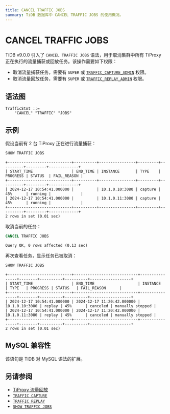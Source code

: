 ```yaml
---
title: CANCEL TRAFFIC JOBS
summary: TiDB 数据库中 CANCEL TRAFFIC JOBS 的使用概况。
---
```


# CANCEL TRAFFIC JOBS

TiDB v9.0.0 引入了 `CANCEL TRAFFIC JOBS` 语法，用于取消集群中所有 TiProxy 正在执行的流量捕获或回放任务。该操作需要如下权限：

- 取消流量捕获任务，需要有 `SUPER` 或 [`TRAFFIC_CAPTURE_ADMIN`](/privilege-management.md#动态权限) 权限。
- 取消流量回放任务，需要有 `SUPER` 或 [`TRAFFIC_REPLAY_ADMIN`](/privilege-management.md#动态权限) 权限。

## 语法图

```ebnf+diagram
TrafficStmt ::=
    "CANCEL" "TRAFFIC" "JOBS"
```

## 示例

假设当前有 2 台 TiProxy 正在进行流量捕获：

```sql
SHOW TRAFFIC JOBS
```

```
+----------------------------+----------+----------------+---------+----------+---------+-------------+
| START_TIME                 | END_TIME | INSTANCE       | TYPE    | PROGRESS | STATUS  | FAIL_REASON |
+----------------------------+----------+----------------+---------+----------+---------+-------------+
| 2024-12-17 10:54:41.000000 |          | 10.1.0.10:3080 | capture | 45%      | running |             |
| 2024-12-17 10:54:41.000000 |          | 10.1.0.11:3080 | capture | 45%      | running |             |
+----------------------------+----------+----------------+---------+----------+---------+-------------+
2 rows in set (0.01 sec)
```

取消当前的任务：

```sql
CANCEL TRAFFIC JOBS
```

```
Query OK, 0 rows affected (0.13 sec)
```

再次查看任务，显示任务已被取消：

```sql
SHOW TRAFFIC JOBS
```

```
+----------------------------+----------------------------+----------------+--------+----------+----------+------------------+
| START_TIME                 | END_TIME                   | INSTANCE       | TYPE   | PROGRESS | STATUS   | FAIL_REASON      |
+----------------------------+----------------------------+----------------+--------+----------+----------+------------------+
| 2024-12-17 10:54:41.000000 | 2024-12-17 11:20:42.000000 | 10.1.0.10:3080 | replay | 45%      | canceled | manually stopped |
| 2024-12-17 10:54:41.000000 | 2024-12-17 11:20:42.000000 | 10.1.0.11:3080 | replay | 45%      | canceled | manually stopped |
+----------------------------+----------------------------+----------------+--------+----------+----------+------------------+
2 rows in set (0.01 sec)
```

## MySQL 兼容性

该语句是 TiDB 对 MySQL 语法的扩展。

## 另请参阅

* [TiProxy 流量回放](/tiproxy/tiproxy-traffic-replay.md)
* [`TRAFFIC CAPTURE`](/sql-statements/sql-statement-traffic-capture.md)
* [`TRAFFIC REPLAY`](/sql-statements/sql-statement-traffic-replay.md)
* [`SHOW TRAFFIC JOBS`](/sql-statements/sql-statement-show-traffic-jobs.md)
